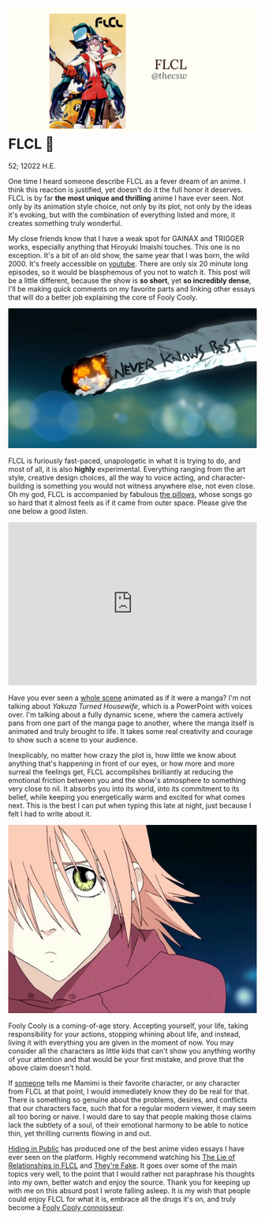![preview](./preview.png)
FLCL 🎸
======

52; 12022 H.E.

One time I heard someone describe FLCL as a fever dream of an anime. I
think this reaction is justified, yet doesn\'t do it the full honor it
deserves. FLCL is by far **the most unique and thrilling** anime I have
ever seen. Not only by its animation style choice, not only by its plot,
not only by the ideas it's evoking, but with the combination of
everything listed and more, it creates something truly wonderful.

My close friends know that I have a weak spot for GAINAX and TRIGGER
works, especially anything that Hiroyuki Imaishi touches. This one is no
exception. It\'s a bit of an old show, the same year that I was born,
the wild 2000. It\'s freely accessible on
[youtube](https://www.youtube.com/playlist?list=PLWyV9Ojt6_BlwTmnDtvHTCtq1cpUTz5Hr).
There are only six 20 minute long episodes, so it would be blasphemous
of you not to watch it. This post will be a little different, because
the show is **so short**, yet **so incredibly dense**, I\'ll be making
quick comments on my favorite parts and linking other essays that will
do a better job explaining the core of Fooly Cooly.

![NEVER KNOWS BEST](best.png)

FLCL is furiously fast-paced, unapologetic in what it is trying to do,
and most of all, it is also **highly** experimental. Everything ranging
from the art style, creative design choices, all the way to voice
acting, and character-building is something you would not witness
anywhere else, not even close. Oh my god, FLCL is accompanied by
fabulous [the pillows](http://pillows.jp), whose songs go so hard that
it almost feels as if it came from outer space. Please give the one
below a good listen.

<iframe width="100%" height="330px" src="https://www.youtube.com/embed/acrLRi7juX8" frameborder="0" allow="accelerometer; autoplay; encrypted-media; gyroscope; picture-in-picture" allowfullscreen></iframe>

Have you ever seen a [whole
scene](https://youtu.be/qmYt-zAW2aY?list=PLWyV9Ojt6_BlwTmnDtvHTCtq1cpUTz5Hr&t=656)
animated as if it were a manga? I\'m not talking about *Yakuza Turned
Housewife*, which is a PowerPoint with voices over. I\'m talking about a
fully dynamic scene, where the camera actively pans from one part of the
manga page to another, where the manga itself is animated and truly
brought to life. It takes some real creativity and courage to show such
a scene to your audience.

Inexplicably, no matter how crazy the plot is, how little we know about
anything that\'s happening in front of our eyes, or how more and more
surreal the feelings get, FLCL accomplishes brilliantly at reducing the
emotional friction between you and the show\'s atmosphere to something
very close to nil. It absorbs you into its world, into its commitment to
its belief, while keeping you energetically warm and excited for what
comes next. This is the best I can put when typing this late at night,
just because I felt I had to write about it.

![Haruko Haruhara](haruhara.png)

Fooly Cooly is a coming-of-age story. Accepting yourself, your life,
taking responsibility for your actions, stopping whining about life, and
instead, living it with everything you are given in the moment of now.
You may consider all the characters as little kids that can\'t show you
anything worthy of your attention and that would be your first mistake,
and prove that the above claim doesn\'t hold.

If [someone](https://kitsu.io/users/AngMang) tells me Mamimi is their
favorite character, or any character from FLCL at that point, I would
immediately know they do be real for that. There is something so genuine
about the problems, desires, and conflicts that our characters face,
such that for a regular modern viewer, it may seem all too boring or
naive. I would dare to say that people making those claims lack the
subtlety of a soul, of their emotional harmony to be able to notice
thin, yet thrilling currents flowing in and out.

[Hiding in
Public](https://www.youtube.com/channel/UCVbpA94Zek3v6wZ8E2Dh60g) has
produced one of the best anime video essays I have ever seen on the
platform. Highly recommend watching his [The Lie of Relationships in
FLCL](https://youtu.be/Jk8rHHMS0FY) and [They\'re
Fake](https://youtu.be/FCEaZxahYiQ). It goes over some of the main
topics very well, to the point that I would rather not paraphrase his
thoughts into my own, better watch and enjoy the source. Thank you for
keeping up with me on this absurd post I wrote falling asleep. It is my
wish that people could enjoy FLCL for what it is, embrace all the drugs
it's on, and truly become a [Fooly Cooly
connoisseur](https://www.urbandictionary.com/define.php?term=Fooly+Cooly).
